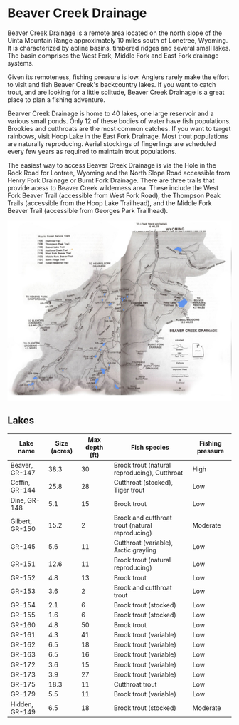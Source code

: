 # Beaver Creek Drainage

Beaver Creek Drainage is a remote area located on the north slope of the Uinta Mountain Range approximately 10 miles south of Lonetree, Wyoming. It is characterized by apline basins, timbered ridges and several small lakes. The basin comprises the West Fork, Middle Fork and East Fork drainage systems.

Given its remoteness, fishing pressure is low. Anglers rarely make the effort to visit and fish Beaver Creek's backcountry lakes. If you want to catch trout, and are looking for a little solitude, Beaver Creek Drainage is a great place to plan a fishing adventure.

Bearver Creek Drainage is home to 40 lakes, one large reservoir and a various small ponds. Only 12 of these bodies of water have fish populations. Brookies and cutthroats are the most common catches. If you want to target rainbows, visit Hoop Lake in the East Fork Drainage. Most trout populations are naturally reproducing. Aerial stockings of fingerlings are scheduled every few years as required to maintain trout populations.

The easiest way to access Beaver Creek Drainage is via the Hole in the Rock Road for Lontree, Wyoming and the North Slope Road accessible from Henry Fork Drainage or Burnt Fork Drainage. There are three trails that provide acess to Beaver Creek wilderness area. These include the West Fork Beaver Trail (accessible from West Fork Road), the Thompson Peak Trails (accessible from the Hoop Lake Trailhead), and the Middle Fork Beaver Trail (accessible from Georges Park Trailhead).

![Beaver Creek Drainage Map](beaver-creek-drainage.jpg)

## Lakes

| Lake name | Size (acres) | Max depth (ft) | Fish species | Fishing pressure |
|-----------|--------------|----------------|--------------|------------------|
| Beaver, GR-147 | 38.3 | 30 | Brook trout (natural reproducing), Cutthroat | High |
| Coffin, GR-144 | 25.8 | 28 | Cutthroat (stocked), Tiger trout | Low |
| Dine, GR-148 | 5.1 | 15 | Brook trout | Low |
| Gilbert, GR-150 | 15.2 | 2 | Brook and cutthroat trout (natural reproducing) | Moderate |
| GR-145 | 5.6 | 11 | Cutthroat (variable), Arctic grayling | Low |
| GR-151 | 12.6 | 11 | Brook trout (natural reproducing) | Low |
| GR-152 | 4.8 | 13 | Brook trout | Low |
| GR-153 | 3.6 | 2 | Brook and cutthroat trout | Low |
| GR-154 | 2.1 | 6 | Brook trout (stocked) | Low |
| GR-155 | 1.6 | 6 | Brook trout (stocked) | Low |
| GR-160 | 4.8 | 50 | Brook trout | Low |
| GR-161 | 4.3 | 41 | Brook trout (variable) | Low |
| GR-162 | 6.5 | 18 | Brook trout (variable) | Low |
| GR-163 | 6.5 | 16 | Brook trout (variable) | Low |
| GR-172 | 3.6 | 15 | Brook trout (variable) | Low |
| GR-173 | 3.9 | 27 | Brook trout (variable) | Low |
| GR-175 | 18.3 | 11 | Cutthroat trout | Low |
| GR-179 | 5.5 | 11 | Brook trout (variable) | Low |
| Hidden, GR-149 | 6.5 | 18 | Brook trout (stocked) | Moderate |